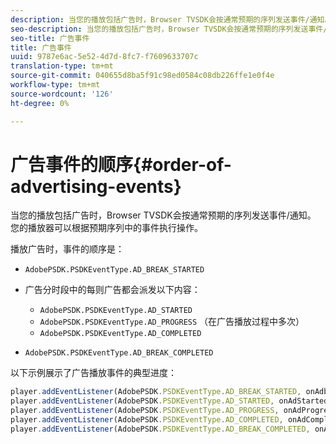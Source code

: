 ```yaml
---
description: 当您的播放包括广告时，Browser TVSDK会按通常预期的序列发送事件/通知。 您的播放器可以根据预期序列中的事件执行操作。
seo-description: 当您的播放包括广告时，Browser TVSDK会按通常预期的序列发送事件/通知。 您的播放器可以根据预期序列中的事件执行操作。
seo-title: 广告事件
title: 广告事件
uuid: 9787e6ac-5e52-4d7d-8fc7-f7609633707c
translation-type: tm+mt
source-git-commit: 040655d8ba5f91c98ed0584c08db226ffe1e0f4e
workflow-type: tm+mt
source-wordcount: '126'
ht-degree: 0%

---
```



# 广告事件的顺序{#order-of-advertising-events}

当您的播放包括广告时，Browser TVSDK会按通常预期的序列发送事件/通知。 您的播放器可以根据预期序列中的事件执行操作。

<!--<a id="section_69E3CCBC57BB48399799876E83908348"></a>-->

播放广告时，事件的顺序是：

* `AdobePSDK.PSDKEventType.AD_BREAK_STARTED`
* 广告分时段中的每则广告都会派发以下内容：

   * `AdobePSDK.PSDKEventType.AD_STARTED`
   * `AdobePSDK.PSDKEventType.AD_PROGRESS` （在广告播放过程中多次）
   * `AdobePSDK.PSDKEventType.AD_COMPLETED`

* `AdobePSDK.PSDKEventType.AD_BREAK_COMPLETED`

以下示例展示了广告播放事件的典型进度：

```js
player.addEventListener(AdobePSDK.PSDKEventType.AD_BREAK_STARTED, onAdbreakStarted); 
player.addEventListener(AdobePSDK.PSDKEventType.AD_STARTED, onAdStarted); 
player.addEventListener(AdobePSDK.PSDKEventType.AD_PROGRESS, onAdProgress); 
player.addEventListener(AdobePSDK.PSDKEventType.AD_COMPLETED, onAdCompleted); 
player.addEventListener(AdobePSDK.PSDKEventType.AD_BREAK_COMPLETED, onAdbreakCompleted);
```


